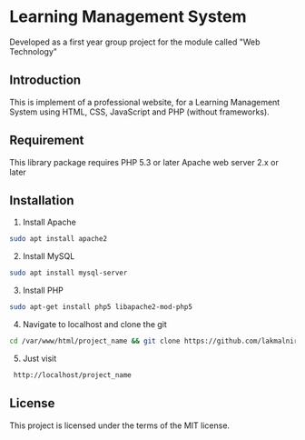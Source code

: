 # Learning Management System
  Developed as a first year group project for the module called "Web Technology"

## Introduction
  This is implement of a professional website, for a Learning Management System using HTML, CSS, JavaScript and PHP (without frameworks). 
  
## Requirement
  This library package requires PHP 5.3 or later
  Apache web server 2.x or later

## Installation
  1. Install Apache
  
  ```bash
  sudo apt install apache2
  ```
  
  2. Install MySQL
  
  ```bash
  sudo apt install mysql-server
  ```
  
  3. Install PHP
  
  ```bash
  sudo apt-get install php5 libapache2-mod-php5
```
  4. Navigate to localhost and clone the git
  
  ```bash
  cd /var/www/html/project_name && git clone https://github.com/lakmalniranga/lms.git
```
  5. Just visit 
 ```bash
  http://localhost/project_name
```

## License
  This project is licensed under the terms of the MIT license.
